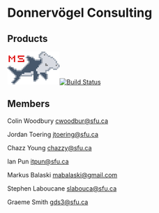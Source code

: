 Donnervögel Consulting
======================
## Products
![MarkShark Grading System](/images/logo/markshark-3x.png)[![Build Status](https://travis-ci.org/Donnervoegel/java.svg?branch=master)](https://travis-ci.org/Donnervoegel/java)

## Members
Colin Woodbury
<cwoodbur@sfu.ca>

Jordan Toering
<jtoering@sfu.ca>

Chazz Young
<chazzy@sfu.ca>

Ian Pun
<itpun@sfu.ca>

Markus Balaski
<mabalaski@gmail.com>

Stephen Laboucane
<slabouca@sfu.ca>

Graeme Smith
<gds3@sfu.ca>
